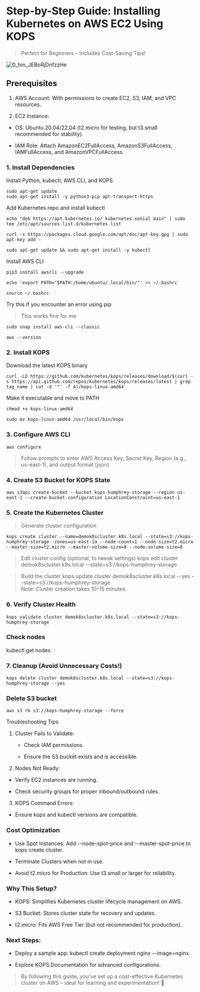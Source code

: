 # Step-by-Step Guide: Installing Kubernetes on AWS EC2 Using KOPS
> Perfect for Beginners – Includes Cost-Saving Tips!

![0_hm_JEBoRjDnfzzHe](https://github.com/user-attachments/assets/6ae95200-aca0-4d9f-969b-84eaee7eb316)

## Prerequisites
1. AWS Account: With permissions to create EC2, S3, IAM, and VPC resources.

2. EC2 Instance:

  - OS: Ubuntu 20.04/22.04 (t2.micro for testing, but t3.small recommended for stability).

  - IAM Role: Attach AmazonEC2FullAccess, AmazonS3FullAccess, IAMFullAccess, and AmazonVPCFullAccess.


### 1. Install Dependencies

 Install Python, kubectl, AWS CLI, and KOPS
```
sudo apt-get update  
sudo apt-get install -y python3-pip apt-transport-https
```

Add Kubernetes repo and install kubectl

```
echo "deb https://apt.kubernetes.io/ kubernetes-xenial main" | sudo tee /etc/apt/sources.list.d/kubernetes.list
```
``` 
curl -s https://packages.cloud.google.com/apt/doc/apt-key.gpg | sudo apt-key add -
```
```
sudo apt-get update && sudo apt-get install -y kubectl
```

Install AWS CLI
```
pip3 install awscli --upgrade
```
```
echo 'export PATH="$PATH:/home/ubuntu/.local/bin/"' >> ~/.bashrc
```
```
source ~/.bashrc
```
Try this if you encounter an error using pip
> This works fine for me
```
sudo snap install aws-cli --classic
```
```
aws --version
```

### 2. Install KOPS
Download the latest KOPS binary
```
curl -LO https://github.com/kubernetes/kops/releases/download/$(curl -s https://api.github.com/repos/kubernetes/kops/releases/latest | grep tag_name | cut -d '"' -f 4)/kops-linux-amd64
```

Make it executable and move to PATH
```
chmod +x kops-linux-amd64
```
```
sudo mv kops-linux-amd64 /usr/local/bin/kops
```

### 3. Configure AWS CLI
```
aws configure
```
> Follow prompts to enter AWS Access Key, Secret Key, Region (e.g., us-east-1), and output format (json)


### 4. Create S3 Bucket for KOPS State
```
aws s3api create-bucket --bucket kops-humphrey-storage --region us-east-1 --create-bucket-configuration LocationConstraint=us-east-1
```

### 5. Create the Kubernetes Cluster
> Generate cluster configuration
```
kops create cluster --name=demok8scluster.k8s.local --state=s3://kops-humphrey-storage -zones=us-east-1a --node-count=1 --node-size=t2.micro --master-size=t2.micro --master-volume-size=8 --node-volume-size=8
```

> Edit cluster config (optional, to tweak settings)
kops edit cluster demok8scluster.k8s.local --state=s3://kops-humphrey-storage  

> Build the cluster
kops update cluster demok8scluster.k8s.local --yes --state=s3://kops-humphrey-storage  
>Note: Cluster creation takes 10–15 minutes.

### 6. Verify Cluster Health
```
kops validate cluster demok8scluster.k8s.local --state=s3://kops-humphrey-storage
```  

### Check nodes
kubectl get nodes  


### 7. Cleanup (Avoid Unnecessary Costs!)

```
kops delete cluster demok8scluster.k8s.local --state=s3://kops-humphrey-storage --yes  
```
### Delete S3 bucket
```
aws s3 rb s3://kops-humphrey-storage --force
```
Troubleshooting Tips
1. Cluster Fails to Validate:

   - Check IAM permissions.

   - Ensure the S3 bucket exists and is accessible.

2. Nodes Not Ready:

  - Verify EC2 instances are running.

  - Check security groups for proper inbound/outbound rules.

3. KOPS Command Errors:

  - Ensure kops and kubectl versions are compatible.

### Cost Optimization
 - Use Spot Instances: Add --node-spot-price and --master-spot-price to kops create cluster.

 - Terminate Clusters when not in use.

 - Avoid t2.micro for Production: Use t3.small or larger for reliability.

### Why This Setup?
 - KOPS: Simplifies Kubernetes cluster lifecycle management on AWS.

 - S3 Bucket: Stores cluster state for recovery and updates.

 - t2.micro: Fits AWS Free Tier (but not recommended for production).

### Next Steps:

 - Deploy a sample app: kubectl create deployment nginx --image=nginx

 - Explore KOPS Documentation for advanced configurations.

> By following this guide, you’ve set up a cost-effective Kubernetes cluster on AWS – ideal for learning and experimentation! 🚀
